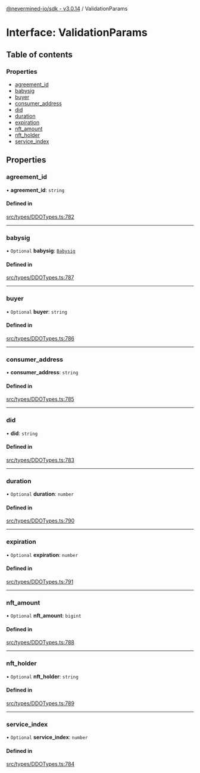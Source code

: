 [@nevermined-io/sdk - v3.0.14](../code-reference.md) / ValidationParams

# Interface: ValidationParams

## Table of contents

### Properties

- [agreement_id](ValidationParams.md#agreement_id)
- [babysig](ValidationParams.md#babysig)
- [buyer](ValidationParams.md#buyer)
- [consumer_address](ValidationParams.md#consumer_address)
- [did](ValidationParams.md#did)
- [duration](ValidationParams.md#duration)
- [expiration](ValidationParams.md#expiration)
- [nft_amount](ValidationParams.md#nft_amount)
- [nft_holder](ValidationParams.md#nft_holder)
- [service_index](ValidationParams.md#service_index)

## Properties

### agreement_id

• **agreement_id**: `string`

#### Defined in

[src/types/DDOTypes.ts:782](https://github.com/nevermined-io/sdk-js/blob/c199ac5f07bae206285a6910a3ef1031f64d0ed6/src/types/DDOTypes.ts#L782)

---

### babysig

• `Optional` **babysig**: [`Babysig`](Babysig.md)

#### Defined in

[src/types/DDOTypes.ts:787](https://github.com/nevermined-io/sdk-js/blob/c199ac5f07bae206285a6910a3ef1031f64d0ed6/src/types/DDOTypes.ts#L787)

---

### buyer

• `Optional` **buyer**: `string`

#### Defined in

[src/types/DDOTypes.ts:786](https://github.com/nevermined-io/sdk-js/blob/c199ac5f07bae206285a6910a3ef1031f64d0ed6/src/types/DDOTypes.ts#L786)

---

### consumer_address

• **consumer_address**: `string`

#### Defined in

[src/types/DDOTypes.ts:785](https://github.com/nevermined-io/sdk-js/blob/c199ac5f07bae206285a6910a3ef1031f64d0ed6/src/types/DDOTypes.ts#L785)

---

### did

• **did**: `string`

#### Defined in

[src/types/DDOTypes.ts:783](https://github.com/nevermined-io/sdk-js/blob/c199ac5f07bae206285a6910a3ef1031f64d0ed6/src/types/DDOTypes.ts#L783)

---

### duration

• `Optional` **duration**: `number`

#### Defined in

[src/types/DDOTypes.ts:790](https://github.com/nevermined-io/sdk-js/blob/c199ac5f07bae206285a6910a3ef1031f64d0ed6/src/types/DDOTypes.ts#L790)

---

### expiration

• `Optional` **expiration**: `number`

#### Defined in

[src/types/DDOTypes.ts:791](https://github.com/nevermined-io/sdk-js/blob/c199ac5f07bae206285a6910a3ef1031f64d0ed6/src/types/DDOTypes.ts#L791)

---

### nft_amount

• `Optional` **nft_amount**: `bigint`

#### Defined in

[src/types/DDOTypes.ts:788](https://github.com/nevermined-io/sdk-js/blob/c199ac5f07bae206285a6910a3ef1031f64d0ed6/src/types/DDOTypes.ts#L788)

---

### nft_holder

• `Optional` **nft_holder**: `string`

#### Defined in

[src/types/DDOTypes.ts:789](https://github.com/nevermined-io/sdk-js/blob/c199ac5f07bae206285a6910a3ef1031f64d0ed6/src/types/DDOTypes.ts#L789)

---

### service_index

• `Optional` **service_index**: `number`

#### Defined in

[src/types/DDOTypes.ts:784](https://github.com/nevermined-io/sdk-js/blob/c199ac5f07bae206285a6910a3ef1031f64d0ed6/src/types/DDOTypes.ts#L784)
